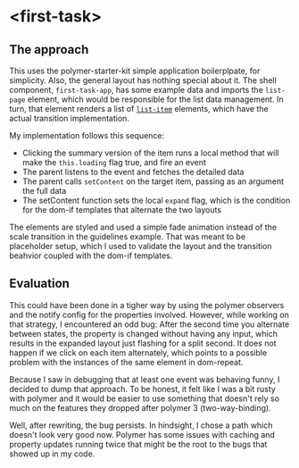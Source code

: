 # \<first-task\>

## The approach

This uses the polymer-starter-kit simple application boilerplpate, for
simplicity. Also, the general layout has nothing special about it. The shell
component, `first-task-app`, has some example data and imports the `list-page`
element, which would be responsible for the list data management. In turn, that
element renders a list of  [`list-item`](first-task/src/elements/list-item.js) elements, which have the actual transition
implementation.

My implementation follows this sequence: 
- Clicking the summary version of the item runs a local method that will make the `this.loading` flag true, and fire an event
- The parent listens to the event and fetches the detailed data
- The parent calls `setContent` on the target item, passing as an argument the full data
- The setContent function sets the local `expand` flag, which is the condition for the dom-if templates that alternate the two layouts

The elements are styled and used a simple fade animation instead of the scale
transition in the guidelines example. That was meant to be placeholder setup,
which I used to validate the layout and the transition beahvior coupled with the
dom-if templates.

## Evaluation

This could have been done in a tigher way by using the polymer observers and the
notify config for the properties involved. However, while working on that
strategy, I encountered an odd bug: After the second time you alternate between
states, the property is changed without having any input, which results in the
expanded layout just flashing for a split second. It does not happen if we click
on each item alternately, which points to a possible problem with the instances
of the same element in dom-repeat. 

Because I saw in debugging that at least one event was behaving funny, I decided
to dump that approach. To be honest, it felt like I was a bit rusty with polymer
and it would be easier to use something that doesn't rely so much on the
features they dropped after polymer 3 (two-way-binding). 

Well, after rewriting, the bug persists. In hindsight, I chose a path which doesn't look very good now. Polymer has
some issues with caching and property updates running twice that might be the
root to the bugs that showed up in my code.

